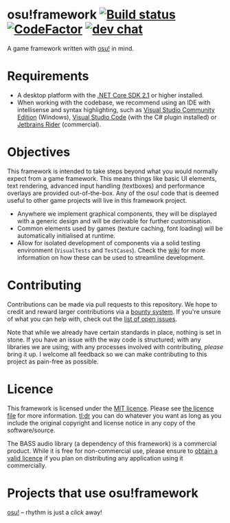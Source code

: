 # osu!framework [![Build status](https://ci.appveyor.com/api/projects/status/fh5mnml3vsfheymp?svg=true)](https://ci.appveyor.com/project/peppy/osu-framework) [![CodeFactor](https://www.codefactor.io/repository/github/ppy/osu-framework/badge)](https://www.codefactor.io/repository/github/ppy/osu-framework) [![dev chat](https://discordapp.com/api/guilds/188630481301012481/widget.png?style=shield)](https://discord.gg/ppy)

A game framework written with [osu!](https://github.com/ppy/osu) in mind.

# Requirements

- A desktop platform with the [.NET Core SDK 2.1](https://www.microsoft.com/net/learn/get-started) or higher installed.
- When working with the codebase, we recommend using an IDE with intellisense and syntax highlighting, such as [Visual Studio Community Edition](https://www.visualstudio.com/) (Windows), [Visual Studio Code](https://code.visualstudio.com/) (with the C# plugin installed) or [Jetbrains Rider](https://www.jetbrains.com/rider/) (commercial).

# Objectives

This framework is intended to take steps beyond what you would normally expect from a game framework. This means things like basic UI elements, text rendering, advanced input handling (textboxes) and performance overlays are provided out-of-the-box. Any of the osu! code that is deemed useful to other game projects will live in this framework project.

- Anywhere we implement graphical components, they will be displayed with a generic design and will be derivable for further customisation.
- Common elements used by games (texture caching, font loading) will be automatically initialised at runtime.
- Allow for isolated development of components via a solid testing environment (`VisualTests` and `TestCases`). Check the [wiki](https://github.com/ppy/osu-framework/wiki/Development-and-Testing) for more information on how these can be used to streamline development.

# Contributing

Contributions can be made via pull requests to this repository. We hope to credit and reward larger contributions via a [bounty system](https://www.bountysource.com/teams/ppy). If you're unsure of what you can help with, check out the [list of open issues](https://github.com/ppy/osu-framework/issues).

Note that while we already have certain standards in place, nothing is set in stone. If you have an issue with the way code is structured; with any libraries we are using; with any processes involved with contributing, *please* bring it up. I welcome all feedback so we can make contributing to this project as pain-free as possible.

# Licence

This framework is licensed under the [MIT licence](https://opensource.org/licenses/MIT). Please see [the licence file](LICENCE) for more information. [tl;dr](https://tldrlegal.com/license/mit-license) you can do whatever you want as long as you include the original copyright and license notice in any copy of the software/source.

The BASS audio library (a dependency of this framework) is a commercial product. While it is free for non-commercial use, please ensure to [obtain a valid licence](http://www.un4seen.com/bass.html#license) if you plan on distributing any application using it commercially.

# Projects that use osu!framework

[osu!](https://github.com/ppy/osu) – rhythm is just a *click* away!

<!--
We love to see people using our framework! Add you project here via a PR!

Conditions:
 - Must be a github link (ie. your project is open source)
 - Must be actively developed
-->
